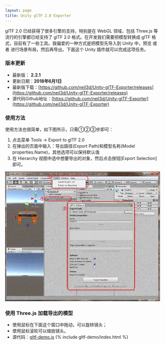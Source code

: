 ```yaml
---
layout: page
title: Unity glTF 2.0 Exporter
---
```


glTF 2.0 已经获得了很多引擎的支持，特别是在 WebGL 领域，包括 Three.js 等流行的引擎都已经支持了 glTF 2.0 格式。在开发我们需要把模型转换成 glTF 格式，目前有了一些工具。我偏爱的一种方式是把模型先导入到 Unity 中，预览 或者 进行场景布局，然后再导出。下面这个 Unity 插件就可以完成这项任务。

### 版本更新

* 最新版：  **2.2.1**
* 更新日期：**2018年6月1日**
* 最新版下载：[https://github.com/neil3d/Unity-glTF-Exporter/releases](https://github.com/neil3d/Unity-glTF-Exporter/releases)
* 源代码Github地址：[https://github.com/neil3d/Unity-glTF-Exporter](https://github.com/neil3d/Unity-glTF-Exporter)

### 使用方法

使用方法也很简单，如下图所示，只需①②③步即可：
1. 点击菜单 Tools -> Export to glTF 2.0
2. 在弹出的页面中输入：导出路径(Export Path)和模型名称(Model properties.Name)，其他选项可以保持默认值
3. 在 Hierarchy 视图中选中想要导出的对象，然后点击按钮[Export Selection]即可。

![unit-gltf-exporter](/assets/img/unity/gltf-exporter.gif)  

### 使用 Three.js 加载导出的模型

* 使用鼠标在下面这个窗口中拖动，可以旋转镜头；
* 使用鼠标滚轮可以缩放镜头。
* 源代码：[gltf-demo.js](./js/gltf-demo.js)
{% include gltf-demo/index.html %}

